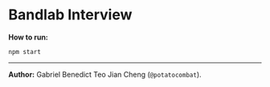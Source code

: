 # Bandlab Interview

**How to run:**

`npm start`

---
**Author:** Gabriel Benedict Teo Jian Cheng (`@potatocombat`).